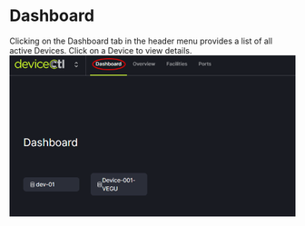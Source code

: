 # Dashboard

Clicking on the Dashboard tab in the header menu provides a list of all active Devices. Click on a Device to view details. 
   ![](img/dashboard.png)
